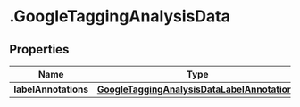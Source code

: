 # .GoogleTaggingAnalysisData

## Properties

| Name         | Type          | Description   | Notes         |
| ------------ | ------------- | ------------- | ------------- |
| **labelAnnotations** | [**GoogleTaggingAnalysisDataLabelAnnotations**](GoogleTaggingAnalysisDataLabelAnnotations.md) |  |  |


